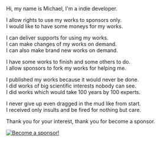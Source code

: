 ﻿  
Hi, my name is Michael, I'm a indie developer.  
  
I allow rights to use my works to sponsors only.  
I would like to have some moneys for my works.  
  
I can deliver supports for using my works.  
I can make changes of my works on demand.  
I can also make brand new works on demand.  
  
I have some works to finish and some others to do.  
I allow sponsors to fork my works for helping me.  
  
I published my works because it would never be done.  
I did works of big scientific interests nobody can see.  
I did works which would take 100 years by 100 experts.  
  
I never give up even dragged in the mud like from start.  
I received only insults and be fired for nothing but care.  
  
Thank you for your interest, thank you for become a sponsor.  
  
[![Become a sponsor!](https://img.shields.io/static/v1?label=Sponsor&message=%E2%9D%A4&logo=GitHub&color=%23fe8e86)](https://github.com/sponsors/michaelandrefraniatte)  
  